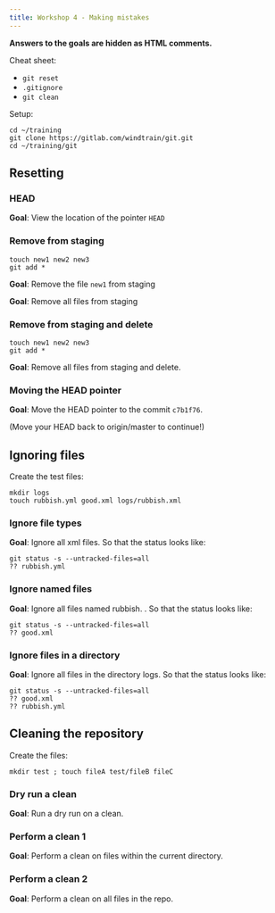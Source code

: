 ```yaml
---
title: Workshop 4 - Making mistakes
---
```


**Answers to the goals are hidden as HTML comments.**

Cheat sheet:

- `git reset`
- `.gitignore`
- `git clean`

Setup:

```
cd ~/training
git clone https://gitlab.com/windtrain/git.git
cd ~/training/git
```

## Resetting

### HEAD

**Goal**: View the location of the pointer `HEAD`

<pre style="display: none;">
git status -b

OR

cat .git/HEAD
</pre>

### Remove from staging

```
touch new1 new2 new3
git add *
```

**Goal**: Remove the file `new1` from staging

<pre style="display: none;">
git reset new1
</pre>

**Goal**: Remove all files from staging

<pre style="display: none;">
git reset
</pre>

### Remove from staging and delete

```
touch new1 new2 new3
git add *
```

**Goal**: Remove all files from staging and delete.

<pre style="display: none;">
git reset --hard
</pre>

### Moving the HEAD pointer

**Goal**: Move the HEAD pointer to the commit `c7b1f76`.

<pre style="display: none;">
git reset c7b1f76
</pre>

(Move your HEAD back to origin/master to continue!)

## Ignoring files

Create the test files:

```
mkdir logs
touch rubbish.yml good.xml logs/rubbish.xml
```

### Ignore file types

**Goal**: Ignore all xml files. So that the status looks like:

```
git status -s --untracked-files=all
?? rubbish.yml
```

<pre style="display: none;">
echo *.xml > .gitignore
</pre>

### Ignore named files

**Goal**: Ignore all files named rubbish. . So that the status looks like:

```
git status -s --untracked-files=all
?? good.xml
```

### Ignore files in a directory

**Goal**: Ignore all files in the directory logs. So that the status looks like:

```
git status -s --untracked-files=all
?? good.xml
?? rubbish.yml
```

<pre style="display: none;">
echo logs/ > .gitignore
</pre>

## Cleaning the repository

Create the files:

```
mkdir test ; touch fileA test/fileB fileC
```

### Dry run a clean

**Goal**: Run a dry run on a clean.

<pre style="display: none;">
git clean -n
</pre>

### Perform a clean 1

**Goal**: Perform a clean on files within the current directory.

<pre style="display: none;">
git clean -f
</pre>

### Perform a clean 2

**Goal**: Perform a clean on all files in the repo.

<pre style="display: none;">
git clean -fd
</pre>
